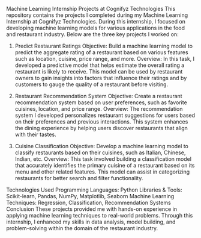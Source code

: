 Machine Learning Internship Projects at Cognifyz Technologies
This repository contains the projects I completed during my Machine Learning Internship at Cognifyz Technologies. During this internship, I focused on developing machine learning models for various applications in the food and restaurant industry. Below are the three key projects I worked on:

1. Predict Restaurant Ratings
Objective: Build a machine learning model to predict the aggregate rating of a restaurant based on various features such as location, cuisine, price range, and more.
Overview: In this task, I developed a predictive model that helps estimate the overall rating a restaurant is likely to receive. This model can be used by restaurant owners to gain insights into factors that influence their ratings and by customers to gauge the quality of a restaurant before visiting.

2. Restaurant Recommendation System
Objective: Create a restaurant recommendation system based on user preferences, such as favorite cuisines, location, and price range.
Overview: The recommendation system I developed personalizes restaurant suggestions for users based on their preferences and previous interactions. This system enhances the dining experience by helping users discover restaurants that align with their tastes.

3. Cuisine Classification
Objective: Develop a machine learning model to classify restaurants based on their cuisines, such as Italian, Chinese, Indian, etc.
Overview: This task involved building a classification model that accurately identifies the primary cuisine of a restaurant based on its menu and other related features. This model can assist in categorizing restaurants for better search and filter functionality.

Technologies Used
Programming Languages: Python
Libraries & Tools: Scikit-learn, Pandas, NumPy, Matplotlib, Seaborn
Machine Learning Techniques: Regression, Classification, Recommendation Systems
Conclusion
These projects provided me with hands-on experience in applying machine learning techniques to real-world problems. Through this internship, I enhanced my skills in data analysis, model building, and problem-solving within the domain of the restaurant industry.
